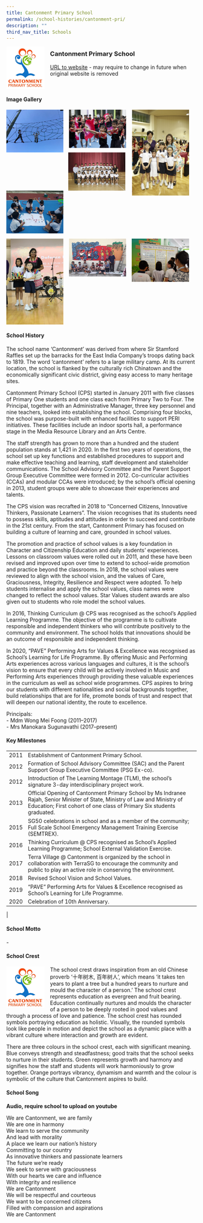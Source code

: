 ```yaml
---
title: Cantonment Primary School
permalink: /school-histories/cantonment-pri/
description: ""
third_nav_title: Schools
---
```

<img src="/images/cantonmentpri1.png" style="width:20%;margin-right:15px;" align = "left">

### **Cantonment Primary School**
[URL to website](http://www.cantonmentpri.moe.edu.sg/) - may require to change in future when original website is removed

<br clear="left">

#### **Image Gallery**

<p><a href="https://staging.d1yxymztqoj7qn.amplifyapp.com/images/cantonmentpri2.jpg">  
<img src="/images/cantonmentpri2.jpg" style="width:30%;margin-right:15px;" align = "left">
</a></p>

<p><a href="https://staging.d1yxymztqoj7qn.amplifyapp.com/images/cantonmentpri3.jpg">  
<img src="/images/cantonmentpri3.jpg" style="width:30%;margin-right:15px;" align = "left">
</a></p>

<p><a href="https://staging.d1yxymztqoj7qn.amplifyapp.com/images/cantonmentpri4.jpg">  
<img src="/images/cantonmentpri4.jpg" style="width:30%;margin-right:20px;" align = "right">
</a></p>

<p><a href="https://staging.d1yxymztqoj7qn.amplifyapp.com/images/cantonmentpri6.jpg">  
<img src="/images/cantonmentpri6.jpg" style="width:30%;margin-right:18px;" align = "right">
</a></p>

<p><a href="https://staging.d1yxymztqoj7qn.amplifyapp.com/images/cantonmentpri5.jpg">  
<img src="/images/cantonmentpri5.jpg" style="width:30%;margin-right:13px;" align = "left">
</a></p>

<br clear="left">

<p><a href="https://staging.d1yxymztqoj7qn.amplifyapp.com/images/cantonmentpri7.jpg">  
<img src="/images/cantonmentpri7.jpg" style="width:30%;margin-right:15px;" align = "left">
</a></p>

<p><a href="https://staging.d1yxymztqoj7qn.amplifyapp.com/images/cantonmentpri8.jpg">  
<img src="/images/cantonmentpri8.jpg" style="width:30%;margin-right:15px;" align = "left">
</a></p>

<p><a href="https://staging.d1yxymztqoj7qn.amplifyapp.com/images/cantonmentpri9.jpg">  
<img src="/images/cantonmentpri9.jpg" style="width:30%;margin-right:15px;" align = "left">
</a></p>

<br clear="left">

#### **School History**
The school name ‘Cantonment’ was derived from where Sir Stamford Raffles set up the barracks for the East India Company’s troops dating back to 1819. The word ‘cantonment’ refers to a large military camp. At its current location, the school is flanked by the culturally rich Chinatown and the economically significant civic district, giving easy access to many heritage sites.  
  
Cantonment Primary School (CPS) started in January 2011 with five classes of Primary One students and one class each from Primary Two to Four. The Principal, together with an Administrative Manager, three key personnel and nine teachers, looked into establishing the school. Comprising four blocks, the school was purpose-built with enhanced facilities to support PERI initiatives. These facilities include an indoor sports hall, a performance stage in the Media Resource Library and an Arts Centre.   
  
The staff strength has grown to more than a hundred and the student population stands at 1,421 in 2020. In the first two years of operations, the school set up key functions and established procedures to support and make effective teaching and learning, staff development and stakeholder communications. The School Advisory Committee and the Parent Support Group Executive Committee were formed in 2012. Co-curricular activities (CCAs) and modular CCAs were introduced; by the school’s official opening in 2013, student groups were able to showcase their experiences and talents.  
  
The CPS vision was recrafted in 2018 to “Concerned Citizens, Innovative Thinkers, Passionate Learners”. The vision recognises that its students need to possess skills, aptitudes and attitudes in order to succeed and contribute in the 21st century. From the start, Cantonment Primary has focused on building a culture of learning and care, grounded in school values.  

The promotion and practice of school values is a key foundation in Character and Citizenship Education and daily students’ experiences. Lessons on classroom values were rolled out in 2011, and these have been revised and improved upon over time to extend to school-wide promotion and practice beyond the classrooms. In 2018, the school values were reviewed to align with the school vision, and the values of Care, Graciousness, Integrity, Resilience and Respect were adopted. To help students internalise and apply the school values, class names were changed to reflect the school values. Star Values student awards are also given out to students who role model the school values.

In 2016, Thinking Curriculum @ CPS was recognised as the school’s Applied Learning Programme. The objective of the programme is to cultivate responsible and independent thinkers who will contribute positively to the community and environment. The school holds that innovations should be an outcome of responsible and independent thinking. 

In 2020, “PAVE” Performing Arts for Values & Excellence was recognised as School’s Learning for Life Programme. By offering Music and Performing Arts experiences across various languages and cultures, it is the school’s vision to ensure that every child will be actively involved in Music and Performing Arts experiences through providing these valuable experiences in the curriculum as well as school wide programmes. CPS aspires to bring our students with different nationalities and social backgrounds together, build relationships that are for life, promote bonds of trust and respect that will deepen our national identity, the route to excellence.

Principals:<br>
\- Mdm Wong Mei Foong (2011–2017)<br>
\- Mrs Manokara Sugunavathi (2017–present)

#### **Key Milestones**

|  |  |
|:---:|---|
| 2011 | Establishment of Cantonment Primary School. |
| 2012 | Formation of School Advisory Committee (SAC) and the Parent Support Group Executive Committee (PSG Ex-co). |
| 2012 | Introduction of The Learning Montage (TLM), the school’s signature 3-day interdisciplinary project work. |
| 2013 | Official Opening of Cantonment Primary School by Ms Indranee Rajah, Senior Minister of State, Ministry of Law and Ministry of Education; First cohort of one class of Primary Six students graduated. |
| 2015 | SG50 celebrations in school and as a member of the community; Full Scale School Emergency Management Training Exercise (SEMTREX). |
| 2016 | Thinking Curriculum @ CPS recognised as School’s Applied Learning Programme; School External Validation Exercise. |
| 2017 | Terra Village @ Cantonment is organized by the school in collaboration with TerraSG to encourage the community and public to play an active role in conserving the environment. |
| 2018 | Revised School Vision and School Values. |
| 2019 | “PAVE” Performing Arts for Values & Excellence recognised as School’s Learning for Life Programme. |
| 2020 | Celebration of 10th Anniversary. |
|

#### **School Motto**
\-

#### **School Crest**
<img src="/images/cantonmentpri1.png" style="width:20%;margin-right:15px;" align = "left">

The school crest draws inspiration from an old Chinese proverb ‘十年树木, 百年树人’, which means ‘it takes ten years to plant a tree but a hundred years to nurture and mould the character of a person.’ The school crest represents education as evergreen and fruit bearing. Education continually nurtures and moulds the character of a person to be deeply rooted in good values and through a process of love and patience. The school crest has rounded symbols portraying education as holistic. Visually, the rounded symbols look like people in motion and depict the school as a dynamic place with a vibrant culture where interaction and growth are evident.  
  
There are three colours in the school crest, each with significant meaning. Blue conveys strength and steadfastness; good traits that the school seeks to nurture in their students. Green represents growth and harmony and signifies how the staff and students will work harmoniously to grow together. Orange portrays vibrancy, dynamism and warmth and the colour is symbolic of the culture that Cantonment aspires to build.

#### **School Song**
**Audio, require school to upload on youtube**

We are Cantonment, we are family<br>
We are one in harmony<br>
We learn to serve the community<br>
And lead with morality<br>
A place we learn our nation’s history<br>
Committing to our country<br>
As innovative thinkers and passionate learners<br>
The future we’re ready<br>
We seek to serve with graciousness<br>
With our hearts we care and influence<br>
With integrity and resilience<br>
We are Cantonment<br>
We will be respectful and courteous<br>
We want to be concerned citizens<br>
Filled with compassion and aspirations<br>
We are Cantonment
